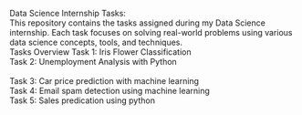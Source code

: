 Data Science Internship Tasks:
<br>
This repository contains the tasks assigned during my Data Science internship. Each task focuses on solving real-world problems using various data science concepts, tools, and techniques.
<br>
Tasks Overview
Task 1: Iris Flower Classification 
<br>
Task 2: Unemployment Analysis with Python	
<br>
Task 3: Car price prediction with machine learning
<br>
Task 4: Email spam detection using machine learning
<br>
Task 5: Sales predication using python
